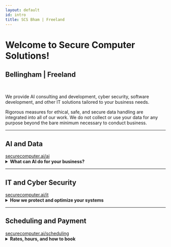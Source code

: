 ```yaml
---
layout: default
id: intro
title: SCS Bham | Freeland
---
```

# Welcome to Secure Computer Solutions!
## Bellingham \| Freeland
<br>
<div class="left-align">

  <p>We provide AI consulting and development, cyber security, software development, and other IT solutions tailored to your business needs.</p>

  <p>Rigorous measures for ethical, safe, and secure data handling are integrated into all of our work. We do not collect or use your data for any purpose beyond the bare minimum necessary to conduct business.</p>

  <hr>

  <h2>AI and Data</h2>
  <a href="ai.html">securecomputer.ai/ai</a>
  <details class="details-left">
    <summary class="summary-left"><strong>What can AI do for your business?</strong></summary>
    <br>
    We offer AI solutions including custom chatbots using large language models (LLMs), decision support tools, automation, forecasting, and data integration. Whether you're optimizing workflow or building new tools, we help you leverage AI effectively and securely.
  </details>

  <hr>

  <h2>IT and Cyber Security</h2>
  <a href="it.html">securecomputer.ai/it</a>
  <details class="details-left">
    <summary class="summary-left"><strong>How we protect and optimize your systems</strong></summary>
    <br>
    We provide expert IT services across all major platforms, including repair, security hardening, network setup, data recovery, and privacy consulting. Our approach emphasizes resilience, data safety, and operational uptime.
  </details>

  <hr>

  <h2>Scheduling and Payment</h2>
  <a href="scheduling.html">securecomputer.ai/scheduling</a>
  <details class="details-left">
    <summary class="summary-left"><strong>Rates, hours, and how to book</strong></summary>
    <br>
    We are open 11am–5pm daily, by appointment only.
    <br><br>
    <strong>Rates:</strong>
    <ul>
      <li>$120/hr for IT and security services</li>
      <li>$160/hr for AI consulting and development</li>
    </ul>
    <br>
    Larger projects can be handled by milestone-based contracts.
    <br><br>
    Pay securely at:
    <br>
    <a href="https://www.paypal.com/ncp/payment/2945BQTEQSAHW" target="_blank" rel="noopener">
      https://www.paypal.com/ncp/payment/2945BQTEQSAHW
    </a>
    <br><br>
    We intentionally avoid embedded payment buttons for a more secure experience.
  </details>
</div>

